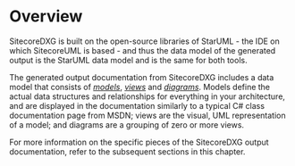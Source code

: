 # Overview

SitecoreDXG is built on the open-source libraries of StarUML - the IDE on which SitecoreUML is based - and thus the data model of the generated output is the StarUML data model and is the same for both tools. 

The generated output documentation from SitecoreDXG includes a data model that consists of [_models_](models/), [_views_](views/) and [_diagrams_](diagrams/). Models define the actual data structures and relationships for everything in your architecture, and are displayed in the documentation similarly to a typical C\# class documentation page from MSDN; views are the visual, UML representation of a model; and diagrams are a grouping of zero or more views. 

For more information on the specific pieces of the SitecoreDXG output documentation, refer to the subsequent sections in this chapter. 

